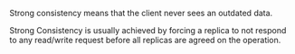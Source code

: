 Strong consistency means that the client never sees an outdated data.

Strong Consistency is usually achieved by forcing a replica to not respond to any read/write request before all replicas are agreed on the operation. 
